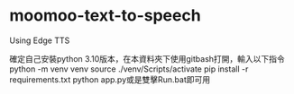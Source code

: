 # moomoo-text-to-speech
 Using Edge TTS

確定自己安裝python 3.10版本，在本資料夾下使用gitbash打開，輸入以下指令
python -m venv venv
source ./venv/Scripts/activate
pip install -r requirements.txt
python app.py或是雙擊Run.bat即可用

